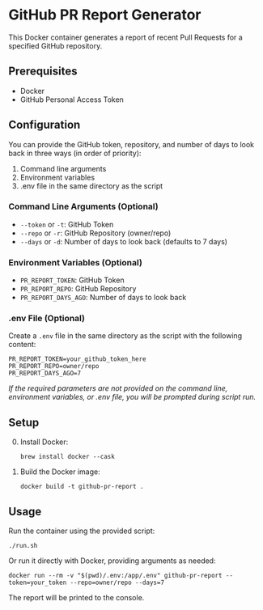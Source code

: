 # GitHub PR Report Generator

This Docker container generates a report of recent Pull Requests for a specified GitHub repository.

## Prerequisites

- Docker
- GitHub Personal Access Token

## Configuration

You can provide the GitHub token, repository, and number of days to look back in three ways (in order of priority):

1. Command line arguments
2. Environment variables
3. .env file in the same directory as the script

### Command Line Arguments (Optional)

- `--token` or `-t`: GitHub Token
- `--repo` or `-r`: GitHub Repository (owner/repo)
- `--days` or `-d`: Number of days to look back (defaults to 7 days)

### Environment Variables (Optional)

- `PR_REPORT_TOKEN`: GitHub Token
- `PR_REPORT_REPO`: GitHub Repository
- `PR_REPORT_DAYS_AGO`: Number of days to look back

### .env File (Optional)

Create a `.env` file in the same directory as the script with the following content:

```
PR_REPORT_TOKEN=your_github_token_here
PR_REPORT_REPO=owner/repo
PR_REPORT_DAYS_AGO=7
```

*If the required parameters are not provided on the command line, environment variables, or .env file, you will be prompted during script run.*

## Setup

0. Install Docker:
   ```
   brew install docker --cask
   ```

1. Build the Docker image:
   ```
   docker build -t github-pr-report .
   ```

## Usage

Run the container using the provided script:

```
./run.sh
```

Or run it directly with Docker, providing arguments as needed:

```
docker run --rm -v "$(pwd)/.env:/app/.env" github-pr-report --token=your_token --repo=owner/repo --days=7
```

The report will be printed to the console.
